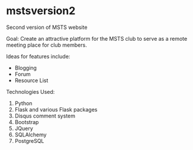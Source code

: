 # mstsversion2
Second version of MSTS website

Goal: Create an attractive platform for the MSTS club to serve as a remote meeting place for club members.

Ideas for features include:
  - Blogging
  - Forum
  - Resource List

Technologies Used:

1. Python
2. Flask and various Flask packages
3. Disqus comment system
4. Bootstrap 
5. JQuery
6. SQLAlchemy 
7. PostgreSQL

